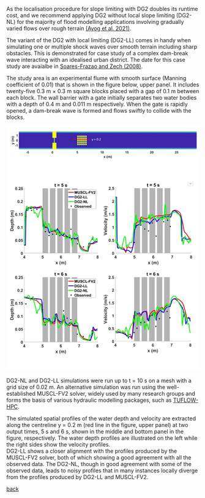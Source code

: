 As the localisation procedure for slope limiting with DG2 doubles its runtime cost, and we recommend applying DG2 without local slope limiting (DG2-NL) for the majority of flood modelling applications involving gradually varied flows over rough terrain [(Ayog et al. 2021)](https://www.sciencedirect.com/science/article/abs/pii/S0022169420313858). 


The variant of the DG2 with local limiting (DG2-LL) comes in handy when simulating one or multiple shock waves over smooth terrain including sharp obstacles. This is demonstrated for case study of a complex dam-break wave interacting with an idealised urban district. The date for this case study are avaialbe in [Soares-Frazao and Zech (2008)](https://www.tandfonline.com/doi/abs/10.3826/jhr.2008.3164). 


The study area is an experimental flume with smooth surface (Manning coefficient of 0.01) that is shown in the figure below, upper panel. It includes twenty-five 0.3 m × 0.3 m square blocks placed with a gap of 0.1 m between each block. The wall barrier with a gate initially separates two water bodies with a depth of 0.4 m and 0.011 m respectively. When the gate is rapidly opened, a dam-break wave is formed and flows swiftly to collide with the blocks. 


![Image](/Figures/Fig6G.jpg)


DG2-NL and DG2-LL simulations were run up to t = 10 s on a mesh with a grid size of 0.02 m. An alternative simulation was run using the well-established MUSCL-FV2 solver, widely used by many research groups and forms the basis of various hydraulic modelling packages, such as [TUFLOW-HPC](https://wiki.tuflow.com/index.php?title=HPC_Introduction).  


The simulated spatial profiles of the water depth and velocity are extracted along the centreline y = 0.2 m (red line in the figure, upper panel) at two output times, 5 s and 6 s, shown in the middle and bottom panel in the figure, respectively. The water depth profiles are illustrated on the left while the right sides show the velocity profiles.  
DG2-LL shows a closer alignment with the profiles produced by the MUSCL-FV2 solver, both of which showing a good agreement with all the observed data. The DG2-NL, though in good agreement with some of the observed data, leads to noisy profiles that in many instances locally diverge from the profiles produced by DG2-LL and MUSCL-FV2. 


[back](./)
